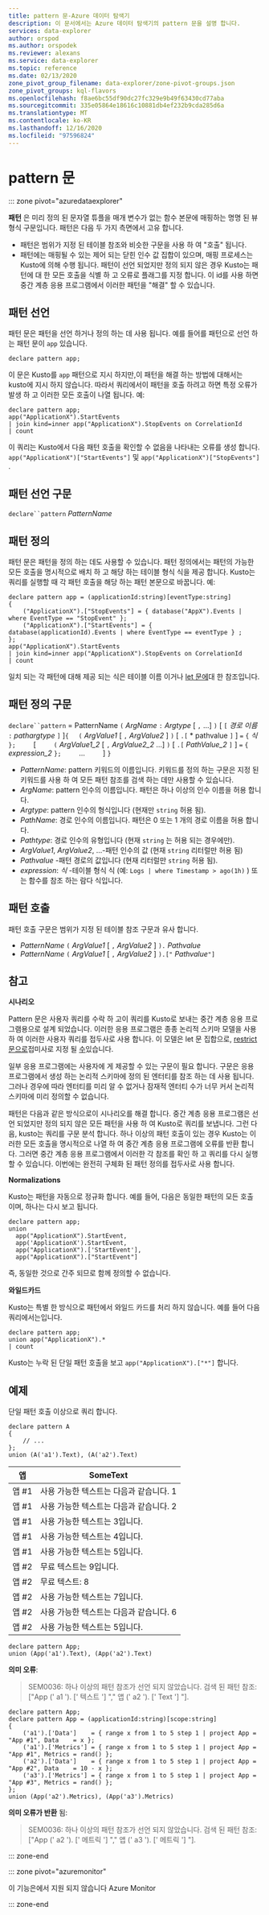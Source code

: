 ```yaml
---
title: pattern 문-Azure 데이터 탐색기
description: 이 문서에서는 Azure 데이터 탐색기의 pattern 문을 설명 합니다.
services: data-explorer
author: orspod
ms.author: orspodek
ms.reviewer: alexans
ms.service: data-explorer
ms.topic: reference
ms.date: 02/13/2020
zone_pivot_group_filename: data-explorer/zone-pivot-groups.json
zone_pivot_groups: kql-flavors
ms.openlocfilehash: f8ae6bc55df90dc27fc329e9b49f63430cd77aba
ms.sourcegitcommit: 335e05864e18616c10881db4ef232b9cda285d6a
ms.translationtype: MT
ms.contentlocale: ko-KR
ms.lasthandoff: 12/16/2020
ms.locfileid: "97596824"
---
```

# <a name="pattern-statement"></a>pattern 문

::: zone pivot="azuredataexplorer"

**패턴** 은 미리 정의 된 문자열 튜플을 매개 변수가 없는 함수 본문에 매핑하는 명명 된 뷰 형식 구문입니다. 패턴은 다음 두 가지 측면에서 고유 합니다.

* 패턴은 범위가 지정 된 테이블 참조와 비슷한 구문을 사용 하 여 "호출" 됩니다.
* 패턴에는 매핑될 수 있는 제어 되는 닫힌 인수 값 집합이 있으며, 매핑 프로세스는 Kusto에 의해 수행 됩니다. 패턴이 선언 되었지만 정의 되지 않은 경우 Kusto는 패턴에 대 한 모든 호출을 식별 하 고 오류로 플래그를 지정 합니다. 이 id를 사용 하면 중간 계층 응용 프로그램에서 이러한 패턴을 "해결" 할 수 있습니다.

## <a name="pattern-declaration"></a>패턴 선언

패턴 문은 패턴을 선언 하거나 정의 하는 데 사용 됩니다.
예를 들어를 패턴으로 선언 하는 패턴 문이 `app` 있습니다.

```kusto
declare pattern app;
```

이 문은 Kusto를 `app` 패턴으로 지시 하지만,이 패턴을 해결 하는 방법에 대해서는 kusto에 지시 하지 않습니다. 따라서 쿼리에서이 패턴을 호출 하려고 하면 특정 오류가 발생 하 고 이러한 모든 호출이 나열 됩니다. 예:

```kusto
declare pattern app;
app("ApplicationX").StartEvents
| join kind=inner app("ApplicationX").StopEvents on CorrelationId
| count
```

이 쿼리는 Kusto에서 다음 패턴 호출을 확인할 수 없음을 나타내는 오류를 생성 합니다. `app("ApplicationX")["StartEvents"]` 및 `app("ApplicationX")["StopEvents"]` .

## <a name="syntax-of-pattern-declaration"></a>패턴 선언 구문

`declare``pattern` *PatternName*

## <a name="pattern-definition"></a>패턴 정의

패턴 문은 패턴을 정의 하는 데도 사용할 수 있습니다. 패턴 정의에서는 패턴의 가능한 모든 호출을 명시적으로 배치 하 고 해당 하는 테이블 형식 식을 제공 합니다. Kusto는 쿼리를 실행할 때 각 패턴 호출을 해당 하는 패턴 본문으로 바꿉니다. 예:

```kusto
declare pattern app = (applicationId:string)[eventType:string]
{
    ("ApplicationX").["StopEvents"] = { database("AppX").Events | where EventType == "StopEvent" };
    ("ApplicationX").["StartEvents"] = { database(applicationId).Events | where EventType == eventType } ;
};
app("ApplicationX").StartEvents
| join kind=inner app("ApplicationX").StopEvents on CorrelationId
| count
```

일치 되는 각 패턴에 대해 제공 되는 식은 테이블 이름 이거나 [let 문에](letstatement.md)대 한 참조입니다.

## <a name="syntax-of-pattern-definition"></a>패턴 정의 구문

`declare``pattern`   =  PatternName `(` *ArgName* `:` *Argtype* [ `,` ...] `)` [ `[` *경로 이름* `:` *pathargtype* `]` ]`{`
&nbsp;&nbsp;&nbsp;&nbsp;`(` *ArgValue1* [ `,` *ArgValue2* ] `)` [ `.[` * pathvalue `]` ] `=` `{` *식* `};` &nbsp; &nbsp; &nbsp; &nbsp; [ &nbsp; &nbsp; &nbsp; &nbsp; `(` *ArgValue1_2* [ `,` *ArgValue2_2* ...] `)` [ `.[` *PathValue_2* `]` ] `=` `{` *expression_2* `};` &nbsp; &nbsp; &nbsp; &nbsp; ... &nbsp; &nbsp; &nbsp; &nbsp; ]        `}`

* *PatternName*: pattern 키워드의 이름입니다. 키워드를 정의 하는 구문은 지정 된 키워드를 사용 하 여 모든 패턴 참조를 검색 하는 데만 사용할 수 있습니다.
* *ArgName*: pattern 인수의 이름입니다. 패턴은 하나 이상의 인수 이름을 허용 합니다.
* *Argtype*: pattern 인수의 형식입니다 (현재만 `string` 허용 됨).
* *PathName*: 경로 인수의 이름입니다. 패턴은 0 또는 1 개의 경로 이름을 허용 합니다.
* *Pathtype*: 경로 인수의 유형입니다 (현재 `string` 는 허용 되는 경우에만).
* *ArgValue1*, *ArgValue2*, ...-패턴 인수의 값 (현재 `string` 리터럴만 허용 됨)
* *Pathvalue* -패턴 경로의 값입니다 (현재 리터럴만 `string` 허용 됨).
* *expression*: *식* -테이블 형식 식 (예: `Logs | where Timestamp > ago(1h)` ) 또는 함수를 참조 하는 람다 식입니다.

## <a name="pattern-invocation"></a>패턴 호출

패턴 호출 구문은 범위가 지정 된 테이블 참조 구문과 유사 합니다.

* *PatternName* `(` *ArgValue1* [ `,` *ArgValue2* ] `).` *Pathvalue*
* *PatternName* `(` *ArgValue1* [ `,` *ArgValue2* ] `).["` *Pathvalue*`"]`

## <a name="notes"></a>참고

**시나리오**

Pattern 문은 사용자 쿼리를 수락 하 고이 쿼리를 Kusto로 보내는 중간 계층 응용 프로그램용으로 설계 되었습니다. 이러한 응용 프로그램은 종종 논리적 스키마 모델을 사용 하 여 이러한 사용자 쿼리를 접두사로 사용 합니다. 이 모델은 let 문 집합으로, [restrict 문으로](restrictstatement.md)접미사로 지정 될 [수](letstatement.md)있습니다.

일부 응용 프로그램에는 사용자에 게 제공할 수 있는 구문이 필요 합니다. 구문은 응용 프로그램에서 생성 하는 논리적 스키마에 정의 된 엔터티를 참조 하는 데 사용 됩니다. 그러나 경우에 따라 엔터티를 미리 알 수 없거나 잠재적 엔터티 수가 너무 커서 논리적 스키마에 미리 정의할 수 없습니다.

패턴은 다음과 같은 방식으로이 시나리오를 해결 합니다. 중간 계층 응용 프로그램은 선언 되었지만 정의 되지 않은 모든 패턴을 사용 하 여 Kusto로 쿼리를 보냅니다. 그런 다음, kusto는 쿼리를 구문 분석 합니다. 하나 이상의 패턴 호출이 있는 경우 Kusto는 이러한 모든 호출을 명시적으로 나열 하 여 중간 계층 응용 프로그램에 오류를 반환 합니다. 그러면 중간 계층 응용 프로그램에서 이러한 각 참조를 확인 하 고 쿼리를 다시 실행할 수 있습니다. 이번에는 완전히 구체화 된 패턴 정의를 접두사로 사용 합니다.

**Normalizations**

Kusto는 패턴을 자동으로 정규화 합니다. 예를 들어, 다음은 동일한 패턴의 모든 호출 이며, 하나는 다시 보고 됩니다.

```kusto
declare pattern app;
union
  app("ApplicationX").StartEvent,
  app('ApplicationX').StartEvent,
  app("ApplicationX").['StartEvent'],
  app("ApplicationX").["StartEvent"]
```

즉, 동일한 것으로 간주 되므로 함께 정의할 수 없습니다.

**와일드카드**

Kusto는 특별 한 방식으로 패턴에서 와일드 카드를 처리 하지 않습니다. 예를 들어 다음 쿼리에서는입니다.

```kusto
declare pattern app;
union app("ApplicationX").*
| count
```

Kusto는 누락 된 단일 패턴 호출을 보고 `app("ApplicationX").["*"]` 합니다.

## <a name="examples"></a>예제

단일 패턴 호출 이상으로 쿼리 합니다.

```kusto
declare pattern A
{
    // ...
};
union (A('a1').Text), (A('a2').Text)
```

|앱|SomeText|
|---|---|
|앱 #1|사용 가능한 텍스트는 다음과 같습니다. 1|
|앱 #1|사용 가능한 텍스트는 다음과 같습니다. 2|
|앱 #1|사용 가능한 텍스트는 3입니다.|
|앱 #1|사용 가능한 텍스트는 4입니다.|
|앱 #1|사용 가능한 텍스트는 5입니다.|
|앱 #2|무료 텍스트는 9입니다.|
|앱 #2|무료 텍스트: 8|
|앱 #2|사용 가능한 텍스트는 7입니다.|
|앱 #2|사용 가능한 텍스트는 다음과 같습니다. 6|
|앱 #2|사용 가능한 텍스트는 5입니다.|

```kusto
declare pattern App;
union (App('a1').Text), (App('a2').Text)
```

**의미 오류**:

> SEM0036: 하나 이상의 패턴 참조가 선언 되지 않았습니다. 검색 된 패턴 참조: ["App (' a1 '). [' 텍스트 '] "," 앱 (' a2 '). [' Text '] "].

```kusto
declare pattern App;
declare pattern App = (applicationId:string)[scope:string]  
{
    ('a1').['Data']    = { range x from 1 to 5 step 1 | project App = "App #1", Data    = x };
    ('a1').['Metrics'] = { range x from 1 to 5 step 1 | project App = "App #1", Metrics = rand() };
    ('a2').['Data']    = { range x from 1 to 5 step 1 | project App = "App #2", Data    = 10 - x };
    ('a3').['Metrics'] = { range x from 1 to 5 step 1 | project App = "App #3", Metrics = rand() };
};
union (App('a2').Metrics), (App('a3').Metrics) 
```

**의미 오류가 반환** 됨:

> SEM0036: 하나 이상의 패턴 참조가 선언 되지 않았습니다. 검색 된 패턴 참조: ["App (' a2 '). [' 메트릭 '] "," 앱 (' a3 '). [' 메트릭 '] "].

::: zone-end

::: zone pivot="azuremonitor"

이 기능은에서 지원 되지 않습니다 Azure Monitor

::: zone-end
